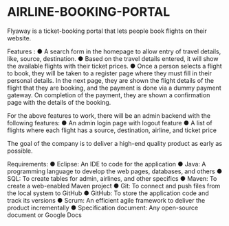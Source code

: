 # AIRLINE-BOOKING-PORTAL
Flyaway is a ticket-booking portal that lets people book flights on their website.
 
Features :
● A search form in the homepage to allow entry of travel details, like,  source, destination.
● Based on the travel details entered, it will show the available flights with their ticket prices.
● Once a person selects a flight to book, they will be taken to a register page where they       must fill in their personal details. In the next page, they are shown the flight details of the flight that they are booking, and the payment is done via a dummy payment gateway. On completion of the payment, they are shown a confirmation page with the details of the booking.   
 
For the above features to work, there will be an admin backend with the following features:
● An admin login page with logout feature
● A list of flights where each flight has a source, destination, airline, and ticket price
     
The goal of the company is to deliver a high-end quality product as early as possible. 

Requirements:
● Eclipse: An IDE to code for the application 
● Java: A programming language to develop the web pages, databases, and others
● SQL: To create tables for admin, airlines, and other specifics
● Maven: To create a web-enabled Maven project
● Git: To connect and push files from the local system to GitHub 
● GitHub: To store the application code and track its versions 
● Scrum: An efficient agile framework to deliver the product incrementally 
● Specification document: Any open-source document or Google Docs 

